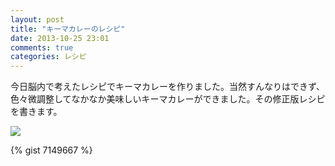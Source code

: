 ```yaml
---
layout: post
title: "キーマカレーのレシピ"
date: 2013-10-25 23:01
comments: true
categories: レシピ
---
```


今日脳内で考えたレシピでキーマカレーを作りました。当然すんなりはできず、色々微調整してなかなか美味しいキーマカレーができました。その修正版レシピを書きます。

![](/images/2013-10-25/keemacurry.jpg)

{% gist 7149667 %}